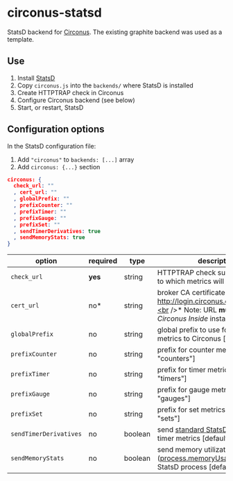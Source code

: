 # circonus-statsd

StatsD backend for [Circonus](http://circonus.com). The existing graphite backend was used as a template.

## Use

1. Install [StatsD](https://github.com/etsy/statsd)
2. Copy `circonus.js` into the `backends/` where StatsD is installed
3. Create HTTPTRAP check in Circonus
4. Configure Circonus backend (see below)
5. Start, or restart, StatsD 

## Configuration options

In the StatsD configuration file:

1. Add `"circonus"` to `backends: [...]` array
2. Add `circonus: {...}` section

```json
circonus: {
  check_url: ""
  , cert_url: ""
  , globalPrefix: ""
  , prefixCounter: ""
  , prefixTimer: ""
  , prefixGauge: ""
  , prefixSet: ""
  , sendTimerDerivatives: true
  , sendMemoryStats: true
}
```

option | required | type | description
------ | -------- | ---- | -----------
`check_url` | **yes** | string | HTTPTRAP check submission URL to which metrics will be sent
`cert_url` | no* | string | broker CA certificate URL [default: http://login.circonus.com/pki/ca.crt].<br />* Note: URL **must** be set for a _Circonus Inside_ installation.
`globalPrefix` | no | string | global prefix to use for sending metrics to Circonus [default: ""]
`prefixCounter` | no | string | prefix for counter metrics [default: "counters"]
`prefixTimer` | no | string | prefix for timer metrics [default: "timers"]
`prefixGauge` | no | string | prefix for gauge metrics [default: "gauges"]
`prefixSet` | no | string | prefix for set metrics [default: "sets"]
`sendTimerDerivatives` | no | boolean | send [standard StatsD derivatives](https://github.com/etsy/statsd/blob/master/docs/metric_types.md#timing) for timer metrics [default: true]
`sendMemoryStats` | no | boolean | send memory utilization metrics ([process.memoryUsage()](https://nodejs.org/api/process.html#process_process_memoryusage)) for StatsD process [default: true]

